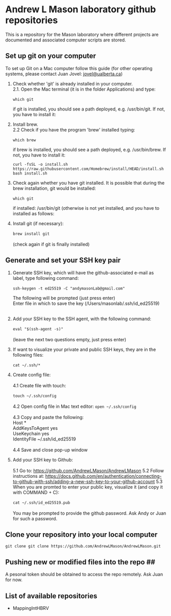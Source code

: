 # Andrew L Mason laboratory github repositories #

This is a repository for the Mason laboratory where different projects are documented and associated computer scripts are stored.

## Set up git on your computer ##
To set up Git on a Mac computer follow this guide (for other operating systems, please contact Juan Jovel: <jovel@ualberta.ca>)

1. Check whether 'git' is already installed in your computer. <br>
  2.1. Open the Mac terminal (it is in the folder Applications) and type: <br><br> 
  ```which git``` <br>
      
    if git is installed, you should see a path deployed, e.g. /usr/bin/git. If not, you have to install it:

2. Install brew. <br>
  2.2 Check if you have the program 'brew' installed typing: <br><br>
    ```which brew``` <br> 
      
    if brew is installed, you should see a path deployed, e.g. /usr/bin/brew. If not, you have to install it: <br>
    
    ```curl -fsSL -o install.sh https://raw.githubusercontent.com/Homebrew/install/HEAD/install.sh``` <br>
    ```bash install.sh```<br>
    
 3. Check again whether you have git installed. It is possible that during the brew installation, git would be installed:<br><br>
    ```which git``` <br>
    
    if installed: /usr/bin/git (otherwise is not yet installed, and you have to installed as follows:<br>
 
 4. Install git (if necessary):<br><br>
    ```brew install git``` <br>    
    (check again if git is finally installed)<br>

## Generate and set your SSH key pair ##

1. Generate SSH key, which will have the github-associated e-mail as label, type following command:<br><br>
    ```ssh-keygen -t ed25519 -C "andymasonLab@gmail.com"```<br>
    
    The following will be prompted (just press enter) <br>
    Enter file in which to save the key (/Users/masonlab/.ssh/id_ed25519) <br><br>

2. Add your SSH key to the SSH agent, with the following command: <br><br>
    ```eval "$(ssh-agent -s)"``` <br><br>
    (leave the next two questions empty, just press enter)

3. If want to visualize your private and public SSH keys, they are in the following files: <br><br>
    ```cat ~/.ssh/*``` 

4. Create config file: <br><br>
  4.1 Create file with touch: <br><br>
    ```touch ~/.ssh/config``` <br><br>
  4.2 Open config file in Mac text editor:
    ```open ~/.ssh/config``` <br><br>
  4.3 Copy and paste the following:<br>
  Host *<br>
  AddKeysToAgent yes<br>
  UseKeychain yes<br>
  IdentityFile ~/.ssh/id_ed25519<br><br>
  4.4 Save and close pop-up window<br>
  
5. Add your SSH key to Github:<br><br>
  5.1 Go to: https://github.com/AndrewLMason/AndrewLMason
  5.2 Follow instructions at: https://docs.github.com/en/authentication/connecting-to-github-with-ssh/adding-a-new-ssh-key-to-your-github-account
  5.3 When you are promted to enter your public key, visualize it (and copy it with COMMAND + C): <br><br>
    ```cat ~/.ssh/id_ed25519.pub```<br><br>
    You may be prompted to provide the github password. Ask Andy or Juan for such a password.
  
## Clone your repository into your local computer ##

```git clone git clone https://github.com/AndrewLMason/AndrewLMason.git```

## Pushing new or modified files into the repo ## <br>
A pesonal token should be obtained to access the repo remotely. Ask Juan for now.



    

## List of available repositories ##

* MappingIntHBRV


<!---
For questions about this repository please write to andymasonLab@gmail.com--->
